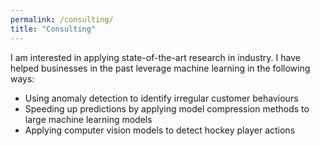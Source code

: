 ```yaml
---
permalink: /consulting/
title: "Consulting"
---
```


I am interested in applying state-of-the-art research in industry. I have helped businesses in the past leverage machine 
learning in the following ways:

- Using anomaly detection to identify irregular customer behaviours
- Speeding up predictions by applying model compression methods to large machine learning models
- Applying computer vision models to detect hockey player actions
